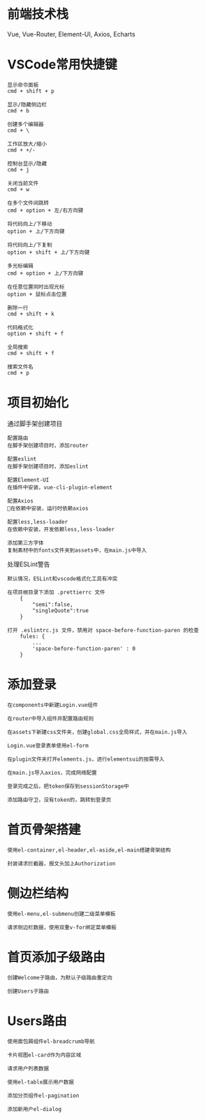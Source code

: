# 前端技术栈
Vue, Vue-Router, Element-UI, Axios, Echarts

# VSCode常用快捷键

    显示命令面板
    cmd + shift + p

    显示/隐藏侧边栏
    cmd + b

    创建多个编辑器
    cmd + \

    工作区放大/缩小
    cmd + +/-

    控制台显示/隐藏
    cmd + j

    关闭当前文件
    cmd + w

    在多个文件间跳转
    cmd + option + 左/右方向键

    将代码向上/下移动
    option + 上/下方向键

    将代码向上/下复制
    option + shift + 上/下方向键
    
    多光标编辑
    cmd + option + 上/下方向键

    在任意位置同时出现光标
    option + 鼠标点击位置

    删除一行
    cmd + shift + k

    代码格式化
    option + shift + f

    全局搜索
    cmd + shift + f

    搜索文件名
    cmd + p


# 项目初始化
通过脚手架创建项目

    配置路由
    在脚手架创建项目时，添加router

    配置eslint
    在脚手架创建项目时，添加eslint

    配置Element-UI
    在插件中安装，vue-cli-plugin-element

    配置Axios
    在依赖中安装，运行时依赖axios

    配置less,less-loader
    在依赖中安装，开发依赖less,less-loader

    添加第三方字体
    复制素材中的fonts文件夹到assets中，在main.js中导入


处理ESLint警告

    默认情况，ESLint和vscode格式化工具有冲突
    
    在项目根目录下添加 .prettierrc 文件
        {
            "semi":false,
            "singleQuote":true
        }
    
    打开 .eslintrc.js 文件，禁用对 space-before-function-paren 的检查
        fules: {
            ...
            'space-before-function-paren' : 0
        }


# 添加登录

    在components中新建Login.vue组件

    在router中导入组件并配置路由规则

    在assets下新建css文件夹，创建global.css全局样式，并在main.js导入

    Login.vue登录表单使用el-form

    在plugin文件夹打开elements.js，进行elementsui的按需导入

    在main.js导入axios，完成网络配置

    登录完成之后，把token保存到sessionStorage中

    添加路由守卫，没有token的，跳转到登录页


# 首页骨架搭建

    使用el-container,el-header,el-aside,el-main搭建骨架结构

    封装请求拦截器，报文头加上Authorization

# 侧边栏结构

    使用el-menu,el-submenu创建二级菜单模板

    请求侧边栏数据，使用双重v-for绑定菜单模板


# 首页添加子级路由

    创建Welcome子路由，为默认子级路由重定向

    创建Users子路由

# Users路由

    使用面包屑组件el-breadcrumb导航

    卡片视图el-card作为内容区域

    请求用户列表数据

    使用el-table展示用户数据

    添加分页组件el-pagination

    添加新用户el-dialog

    
